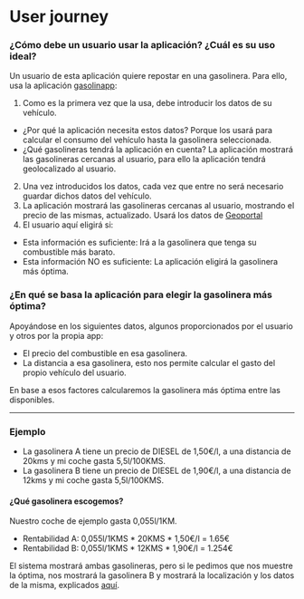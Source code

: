 # User journey
### ¿Cómo debe un usuario usar la aplicación? ¿Cuál es su uso ideal?

Un usuario de esta aplicación quiere repostar en una gasolinera. Para ello, usa la aplicación [gasolinapp](https://github.com/vlljuan99/gasolinapp):

1. Como es la primera vez que la usa, debe introducir los datos de su vehículo.
  * ¿Por qué la aplicación necesita estos datos? Porque los usará para calcular el consumo del vehículo hasta la gasolinera seleccionada.
  * ¿Qué gasolineras tendrá la aplicación en cuenta? La aplicación mostrará las gasolineras cercanas al usuario, para ello la aplicación tendrá geolocalizado al usuario.
2. Una vez introducidos los datos, cada vez que entre no será necesario guardar dichos datos del vehículo.
3.  La aplicación mostrará las gasolineras cercanas al usuario, mostrando el precio de las mismas, actualizado. Usará los datos de [Geoportal](https://geoportalgasolineras.es/#/Descargas)
4.  El usuario aquí eligirá si:
  * Esta información es suficiente: Irá a la gasolinera que tenga su combustible más barato.
  * Esta información NO es suficiente: La aplicación eligirá la gasolinera más óptima.

### ¿En qué se basa la aplicación para elegir la gasolinera más óptima?
Apoyándose en los siguientes datos, algunos proporcionados por el usuario y otros por la propia app:
* El precio del combustible en esa gasolinera.
* La distancia a esa gasolinera, esto nos permite calcular el gasto del propio vehículo del usuario.

En base a esos factores calcularemos la gasolinera más óptima entre las disponibles.

---------------------------------------------------------------------------------------

### Ejemplo
* La gasolinera A tiene un precio de DIESEL de 1,50€/l, a una distancia de 20kms y mi coche gasta 5,5l/100KMS.
* La gasolinera B tiene un precio de DIESEL de 1,90€/l, a una distancia de 12kms y mi coche gasta 5,5l/100KMS.

#### ¿Qué gasolinera escogemos?
Nuestro coche de ejemplo gasta 0,055l/1KM.
* Rentabilidad A: 0,055l/1KMS * 20KMS * 1,50€/l = 1.65€
* Rentabilidad B: 0,055l/1KMS * 12KMS * 1,90€/l = 1.254€ 

El sistema mostrará ambas gasolineras, pero si le pedimos que nos muestre la óptima, nos mostrará la gasolinera B y mostrará la localización y los datos de la misma, explicados [aquí](https://github.com/vlljuan99/gasolinapp/milestone/1).
